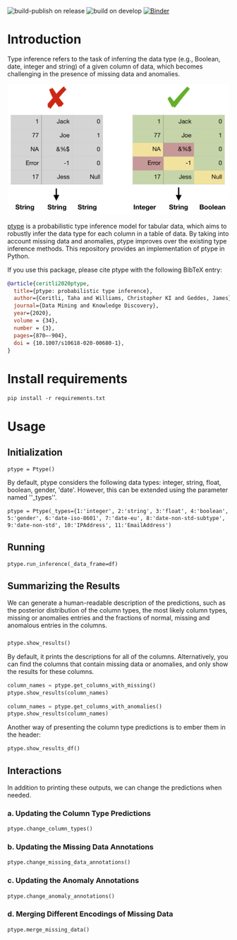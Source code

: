![build-publish on release](https://github.com/alan-turing-institute/ptype-dmkd/workflows/build-publish/badge.svg?branch=release)
![build on develop](https://github.com/alan-turing-institute/ptype-dmkd/workflows/build/badge.svg?branch=develop)
[![Binder](https://mybinder.org/badge_logo.svg)](https://mybinder.org/v2/gh/alan-turing-institute/ptype-dmkd/release?filepath=notebooks%2Fdemo.ipynb)

# Introduction
Type inference refers to the task of inferring the data type (e.g., Boolean, date, integer and string) of a given column of data, which becomes challenging in the presence of missing data and anomalies.

![Normal, missing  and anomalous values are denoted by green, yellow and red, respectively..](/notes/motivation.png)

[ptype](https://link.springer.com/content/pdf/10.1007/s10618-020-00680-1.pdf) is a probabilistic type inference model for tabular data, which aims to robustly infer the data type for each column in a table of data. By taking into account missing data and anomalies, ptype improves over the existing type inference methods. This repository provides an implementation of ptype in Python.

If you use this package, please cite ptype with the following BibTeX entry:
```bib
@article{ceritli2020ptype,
  title={ptype: probabilistic type inference},
  author={Ceritli, Taha and Williams, Christopher KI and Geddes, James},
  journal={Data Mining and Knowledge Discovery},
  year={2020},
  volume = {34},
  number = {3},
  pages={870–-904}, 
  doi = {10.1007/s10618-020-00680-1},
}
```


# Install requirements
```
pip install -r requirements.txt
```

# Usage
## Initialization
```
ptype = Ptype()
```
By default, ptype considers the following data types: integer, string, float, boolean, gender, 'date'. However, this can be extended using the parameter named ''_types''.


```
ptype = Ptype(_types={1:'integer', 2:'string', 3:'float', 4:'boolean', 5:'gender', 6:'date-iso-8601', 7:'date-eu', 8:'date-non-std-subtype', 9:'date-non-std', 10:'IPAddress', 11:'EmailAddress')
```

## Running
```
ptype.run_inference(_data_frame=df)
```

## Summarizing the Results
We can generate a human-readable description of the predictions, such as the posterior distribution of the column types, the most likely column types, missing or anomalies entries and the fractions of normal, missing and anomalous entries in the columns.

###
```python
ptype.show_results()
```
By default, it prints the descriptions for all of the columns. Alternatively, you can find the columns that contain missing data or anomalies, and only show the results for these columns.
```python
column_names = ptype.get_columns_with_missing()
ptype.show_results(column_names)
```


```python
column_names = ptype.get_columns_with_anomalies()
ptype.show_results(column_names)
```

Another way of presenting the column type predictions is to ember them in the header:
```python
ptype.show_results_df()
```

## Interactions
In addition to printing these outputs, we can change the predictions when needed.

### a. Updating the Column Type Predictions
```python
ptype.change_column_types()
```

### b. Updating the Missing Data Annotations
```python
ptype.change_missing_data_annotations()
```

### c. Updating the Anomaly Annotations
```python
ptype.change_anomaly_annotations()
```

### d. Merging Different Encodings of Missing Data
```python
ptype.merge_missing_data()
```
